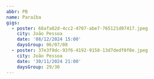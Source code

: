 ```yaml
---
abbr: PB
name: Paraíba
gigs:
  - poster: 68afa82d-4cc2-4707-abe7-765121d07417.jpeg
    city: João Pessoa
    date: '08/12/2024 15:00'
    daysGroup: 06/07/08
  - poster: 37e3f9dc-93f6-4192-9158-13d7dedf0f0e.jpeg
    city: João Pessoa
    date: '30/11/2024 21:00'
    daysGroup: 29/30
---
```


